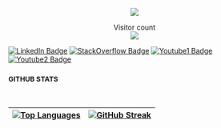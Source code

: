 <!---!![](./assets/header.png)--->

<p align="center">
  <img src="https://readme-typing-svg.demolab.com/?lines=Hi,+I'm+Ruwan Pathirana;Welcome+to+my+GitHub+Profile!&font=Fira%20Code&center=true&width=440&height=45&color=blue&vCenter=true&size=22"></a>
</p>

<p align="center"> 
  Visitor count<br>
  <img src="https://profile-counter.glitch.me/ruwanpathirana/count.svg" />
</p>


[![LinkedIn Badge](https://img.shields.io/badge/LinkedIn-Profile-informational?style=flat&logo=linkedin&logoColor=0A66C2&color=0D76A8)](https://www.linkedin.com/in/ruwanpathirana/)
[![StackOverflow Badge](https://img.shields.io/badge/Stackoverflow-Profile-informational?style=flat&logo=stackoverflow&logoColor=F58025&color=0D76A8)](https://stackoverflow.com/users/19273724/ruwan-pathirana/)
[![Youtube1 Badge](https://img.shields.io/badge/Ceylonstats-Profile-informational?style=flat&logo=youtube&logoColor=FF0000&color=0D76A8)](https://www.youtube.com/@CeylonStats/)
[![Youtube2 Badge](https://img.shields.io/badge/PathiranaAcademy-Profile-informational?style=flat&logo=youtube&logoColor=FF0000&color=0D76A8)](https://www.youtube.com/@PathiranaAcademy/)

<!---![![user:19273724's SO profile](https://stackoverflow-readme-profile.johannchopin.fr/profile/19273724?theme=dark&website=false&location=false)](https://stackoverflow.com/users/19273724/ruwan-pathirana)--->

### <sup> GITHUB STATS </sup>
<br/>
</div>

| [![Top Languages](https://github-readme-stats.vercel.app/api/top-langs/?username=ruwanpathirana&layout=compact&theme=vision-friendly-dark)](https://github.com/ruwanpathirana/github-readme-stats) | [![GitHub Streak](http://github-readme-streak-stats.herokuapp.com?user=ruwanpathirana&theme=dark&background=000000)](https://git.io/streak-stats) |
|---|---|


<!---![Ruwan's github stats](https://github-readme-stats.vercel.app/api?username=ruwanpathirana&count_private=true&show_icons=true&theme=vision-friendly-dark)--->





